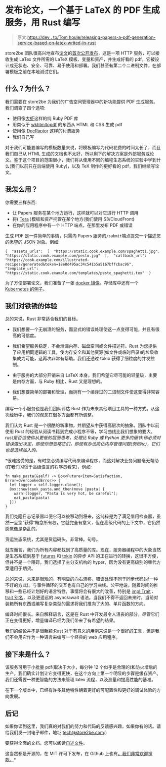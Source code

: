 # 发布论文，一个基于 LaTeX 的 PDF 生成服务，用 Rust 编写

> 原文:[https://dev . to/Tom houle/releasing-papers-a-pdf-generation-service-based-on-latex-writed-in-rust](https://dev.to/tomhoule/releasing-papers-a-pdf-generation-service-based-on-latex-written--in-rust)

store2be 团队很高兴地宣布[论文](https://github.com/store2be/papers)的[首次公开发布](https://github.com/store2be/pape-rs/releases/tag/0.1.0)，这是一项 HTTP 服务，可以接收生成 LaTex 文件所需的 LaTeX 模板、变量和资产，并生成好看的 pdf。它被设计成无状态、安全、可靠、易于使用和部署。我们甚至有第二个二进制文件，在部署模板之前在本地测试它们。

## [](#what-why)什么？为什么？

我们需要在 store2be 为我们的广告空间管理器中的新功能提供 PDF 生成服务。我们调查了四个选项:

*   使用像[大虾](http://prawnpdf.org/)这样的纯 Ruby PDF 库
*   用类似于 [wkhtmltopdf](https://wkhtmltopdf.org/) 的东西从 HTML 和 CSS 生成 pdf
*   使用像 [DocRaptor](https://docraptor.com/) 这样的付费服务
*   我们自己写

对于我们可能要编写的模板数量来说，将模板编写为代码花费的时间太长了，而且我们自己从 HTML 生成的文档也不太好，所以剩下的解决方案是外部服务或论文。鉴于这个项目的范围很小，我们将从使用不同的编程生态系统的实验中学到什么(我们以前只在后端使用 Ruby)，以及 TeX 制作的更好看的 pdf，我们继续写论文。

## [](#how-do-i-use-it)我怎么用？

你需要三样东西:

*   让 Papers 服务在某个地方运行，这样就可以对它进行 HTTP 调用
*   将( [Tera](https://github.com/Keats/tera) )模板和资产托管在某个地方(我们使用 S3/CloudFront)
*   在你的应用程序中有一个 HTTP 端点，在那里发布 PDF 或错误

生成 PDF 是一件简单的事情，只需向 Papers 服务的`/submit`端点提交一个描述您的愿望的 JSON 对象。例如:

```
{  "assets_urls":  [  "https://static.cook.example.com/spaghetti.jpg",  "https://static.cook.example.com/pesto.jpg"  ],  "callback_url":  "https://cook.example.com/illustrated-recipes/generated&token=18e8d495ac34c541b5a5167bffcbac96",  "template_url":  "https://static.cook.example.com/templates/pesto_spaghetti.tex"  } 
```

为了方便部署论文，我们准备了一张 [docker 镜像](https://hub.docker.com/r/store2be/pape-rs/)。存储库中还有一个 [Kubernetes 的例子](https://github.com/store2be/pape-rs/tree/master/examples/kubernetes)。

## [](#our-experience-with-rust)我们对铁锈的体验

总的来说，Rust 非常适合我们的目标。

*   我们想要一个无崩溃的服务，而显式的错误处理使这一点变得可能，并且有很高的可信度。

*   我们希望服务稳定，不会泄漏内存、磁盘空间或文件描述符。Rust 为您提供了应用相同逻辑的工具，使内存安全和其他资源(如文件或临时目录)的垃圾收集成为可能，这再次非常有帮助。我们还通过 tokio 获得了细粒度的并发控制。

*   由于服务的大部分开销来自 LaTeX 本身，我们希望它尽可能的轻量级，主要是内存方面，与 Ruby 相比，Rust 又是理想的。

*   我们想要简单的部署和管理，而拥有一个编译过的二进制文件使这变得非常容易。

编写一个小服务也是我们团队评估 Rust 作为未来其他项目工具的一种方式。从这次经历中，我们的观念在很多方面都有所调整。

我们认为 Rust 是一个很酷的新事物，并期望从中获得高层次的抽象。团队中以前使用 Rust 的经验从阅读书籍到完成小程序不等，学习曲线比我们想象的要大。rust*是否迫使你从更低的层面思考，处理比 Ruby 或 Python 更多的细节:你必须对错误做出决定，即使你想忽略它们，即使有办法简化内存管理问题(例如`Rc`)，它们也是选择加入的。*

 *很难接受的是，有时您必须编写代码来编译程序，而这对解决业务问题毫无帮助(在我们习惯于高级语言的程序员看来)，例如:

```
fn make_pasta(&self) -> Box<Future<Item=Satisfaction, Error=OvercookedError>> {
  let logger = self.logger.clone();
  Box::new(cook_pasta.and_then(move |pasta| {
    warn!(logger, "Pasta is very hot, be careful");
    eat_pasta(pasta)
  }))
} 
```

我们克隆日志记录器以便它可以被移动到将来，这纯粹是为了满足借用检查器，虽然一旦您“获得”概念所有权，它就完全有意义，但在高级代码的上下文中，它仍然感觉像是杂乱的。

货运生态系统，尤其是货运码头，非常棒。句号。

就库而言，我们为所有内容都找到了高质量的库。现在，服务器编程中的大象当然是生态系统到基于 [futures](https://github.com/alexcrichton/futures-rs) 和 [tokio](https://tokio.rs/) 的异步 API 的正在进行的转换，这很不方便，但并不是一个阻碍。我们选择了主分支机构的 hyper，因为没有更高级别的替代方案适用于期货。

总的来说，未来是艰难的。有明显的向右漂移，错误处理不同于同步代码(以一种不好的方式)。与事件循环的交互也有自己的学习曲线。公平地说，随着时间的推移和一些已经计划好的语言特性，事情将会有很大的改善，特别是 [impl Trait](https://github.com/rust-lang/rfcs/pull/1951) 、 [trait 别名](https://github.com/rust-lang/rfcs/pull/1733)，以及更遥远的 async/await 语法。当我们不得不返回未来时，当前对装箱所有东西或编写复杂类型的需求将我们推向了大的、单片函数的方向。

编译时间很长。来自解释语言，这是在 Rust 中开发最令人沮丧的部分。尽管它们正在变得更好，增量编译已经为我们带来了有希望的结果。

我们的结论并不是很新颖:Rust 对于有意义的用例来说是一个很好的工具，但是我们不会用它作为一种语言来编写一个经典的 web 应用程序。

## [](#whats-next)接下来是什么？

该服务可用于小批量 pdf(取决于大小，每分钟 12 个似乎是合理的)和防火墙后的生产。我们确实计划让它变得更快，在这个方向上第一个明显的步骤是缓存资产。我们还需要一种更智能的方法来管理 latex 流程，以及测量和提高性能的基准。

在下一个版本中，已经有许多其他特性朝着更好的可配置性和更好的调试体验的方向发展。

## [](#epilogue)后记

如果你读到这里，我们真的对我们的努力和代码的反馈感兴趣，如果你有的话。请给我们发一封电子邮件，地址:[tech@store2be.com](mailto:tech@store2be.com):)

要获得全面的文档，您可以阅读[自述文件](https://github.com/store2be/pape-rs/README.md)。

这当然都是开源的，在 MIT 许可下发布，在 Github 上也有[。我们非常欢迎捐款。](https://github.com/store2be/pape-rs)*